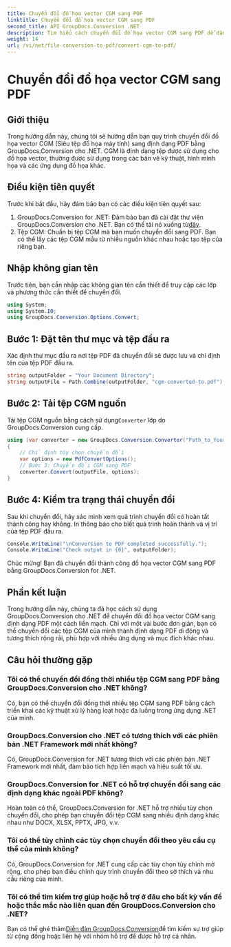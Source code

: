 ```yaml
---
title: Chuyển đổi đồ họa vector CGM sang PDF
linktitle: Chuyển đổi đồ họa vector CGM sang PDF
second_title: API GroupDocs.Conversion .NET
description: Tìm hiểu cách chuyển đổi đồ họa vector CGM sang PDF dễ dàng bằng cách sử dụng GroupDocs.Conversion for .NET. Thực hiện theo hướng dẫn từng bước của chúng tôi.
weight: 14
url: /vi/net/file-conversion-to-pdf/convert-cgm-to-pdf/
---
```


# Chuyển đổi đồ họa vector CGM sang PDF

## Giới thiệu
Trong hướng dẫn này, chúng tôi sẽ hướng dẫn bạn quy trình chuyển đổi đồ họa vector CGM (Siêu tệp đồ họa máy tính) sang định dạng PDF bằng GroupDocs.Conversion cho .NET. CGM là định dạng tệp được sử dụng cho đồ họa vector, thường được sử dụng trong các bản vẽ kỹ thuật, hình minh họa và các ứng dụng đồ họa khác.
## Điều kiện tiên quyết
Trước khi bắt đầu, hãy đảm bảo bạn có các điều kiện tiên quyết sau:
1.  GroupDocs.Conversion for .NET: Đảm bảo bạn đã cài đặt thư viện GroupDocs.Conversion cho .NET. Bạn có thể tải nó xuống từ[đây](https://releases.groupdocs.com/conversion/net/).
2. Tệp CGM: Chuẩn bị tệp CGM mà bạn muốn chuyển đổi sang PDF. Bạn có thể lấy các tệp CGM mẫu từ nhiều nguồn khác nhau hoặc tạo tệp của riêng bạn.

## Nhập không gian tên
Trước tiên, bạn cần nhập các không gian tên cần thiết để truy cập các lớp và phương thức cần thiết để chuyển đổi.
```csharp
using System;
using System.IO;
using GroupDocs.Conversion.Options.Convert;
```
## Bước 1: Đặt tên thư mục và tệp đầu ra
Xác định thư mục đầu ra nơi tệp PDF đã chuyển đổi sẽ được lưu và chỉ định tên của tệp PDF đầu ra.
```csharp
string outputFolder = "Your Document Directory";
string outputFile = Path.Combine(outputFolder, "cgm-converted-to.pdf");
```
## Bước 2: Tải tệp CGM nguồn
 Tải tệp CGM nguồn bằng cách sử dụng`Converter` lớp do GroupDocs.Conversion cung cấp.
```csharp
using (var converter = new GroupDocs.Conversion.Converter("Path_to_Your_CGM_File"))
{
    // Chỉ định tùy chọn chuyển đổi
    var options = new PdfConvertOptions();
    // Bước 3: Chuyển đổi CGM sang PDF
    converter.Convert(outputFile, options);
}
```
## Bước 4: Kiểm tra trạng thái chuyển đổi
Sau khi chuyển đổi, hãy xác minh xem quá trình chuyển đổi có hoàn tất thành công hay không. In thông báo cho biết quá trình hoàn thành và vị trí của tệp PDF đầu ra.
```csharp
Console.WriteLine("\nConversion to PDF completed successfully.");
Console.WriteLine("Check output in {0}", outputFolder);
```
Chúc mừng! Bạn đã chuyển đổi thành công đồ họa vector CGM sang PDF bằng GroupDocs.Conversion for .NET.

## Phần kết luận
Trong hướng dẫn này, chúng ta đã học cách sử dụng GroupDocs.Conversion cho .NET để chuyển đổi đồ họa vector CGM sang định dạng PDF một cách liền mạch. Chỉ với một vài bước đơn giản, bạn có thể chuyển đổi các tệp CGM của mình thành định dạng PDF di động và tương thích rộng rãi, phù hợp với nhiều ứng dụng và mục đích khác nhau.
## Câu hỏi thường gặp
### Tôi có thể chuyển đổi đồng thời nhiều tệp CGM sang PDF bằng GroupDocs.Conversion cho .NET không?
Có, bạn có thể chuyển đổi đồng thời nhiều tệp CGM sang PDF bằng cách triển khai các kỹ thuật xử lý hàng loạt hoặc đa luồng trong ứng dụng .NET của mình.
### GroupDocs.Conversion cho .NET có tương thích với các phiên bản .NET Framework mới nhất không?
Có, GroupDocs.Conversion for .NET tương thích với các phiên bản .NET Framework mới nhất, đảm bảo tích hợp liền mạch và hiệu suất tối ưu.
### GroupDocs.Conversion for .NET có hỗ trợ chuyển đổi sang các định dạng khác ngoài PDF không?
Hoàn toàn có thể, GroupDocs.Conversion for .NET hỗ trợ nhiều tùy chọn chuyển đổi, cho phép bạn chuyển đổi tệp CGM sang nhiều định dạng khác nhau như DOCX, XLSX, PPTX, JPG, v.v.
### Tôi có thể tùy chỉnh các tùy chọn chuyển đổi theo yêu cầu cụ thể của mình không?
Có, GroupDocs.Conversion for .NET cung cấp các tùy chọn tùy chỉnh mở rộng, cho phép bạn điều chỉnh quy trình chuyển đổi theo sở thích và nhu cầu riêng của mình.
### Tôi có thể tìm kiếm trợ giúp hoặc hỗ trợ ở đâu cho bất kỳ vấn đề hoặc thắc mắc nào liên quan đến GroupDocs.Conversion cho .NET?
 Bạn có thể ghé thăm[Diễn đàn GroupDocs.Conversion](https://forum.groupdocs.com/c/conversion/11)để tìm kiếm sự trợ giúp từ cộng đồng hoặc liên hệ với nhóm hỗ trợ để được hỗ trợ cá nhân.